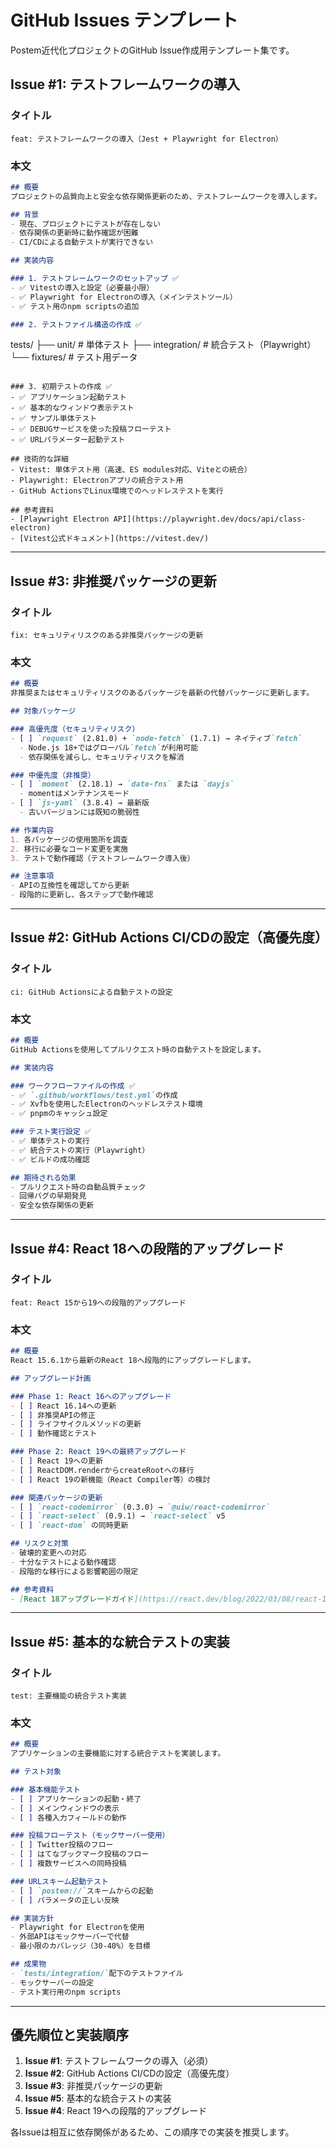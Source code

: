 # GitHub Issues テンプレート

Postem近代化プロジェクトのGitHub Issue作成用テンプレート集です。

## Issue #1: テストフレームワークの導入

### タイトル
```
feat: テストフレームワークの導入（Jest + Playwright for Electron）
```

### 本文
```markdown
## 概要
プロジェクトの品質向上と安全な依存関係更新のため、テストフレームワークを導入します。

## 背景
- 現在、プロジェクトにテストが存在しない
- 依存関係の更新時に動作確認が困難
- CI/CDによる自動テストが実行できない

## 実装内容

### 1. テストフレームワークのセットアップ ✅
- ✅ Vitestの導入と設定（必要最小限）
- ✅ Playwright for Electronの導入（メインテストツール）
- ✅ テスト用のnpm scriptsの追加

### 2. テストファイル構造の作成 ✅
```
tests/
├── unit/           # 単体テスト
├── integration/    # 統合テスト（Playwright）
└── fixtures/       # テスト用データ
```

### 3. 初期テストの作成 ✅
- ✅ アプリケーション起動テスト
- ✅ 基本的なウィンドウ表示テスト
- ✅ サンプル単体テスト
- ✅ DEBUGサービスを使った投稿フローテスト
- ✅ URLパラメーター起動テスト

## 技術的な詳細
- Vitest: 単体テスト用（高速、ES modules対応、Viteとの統合）
- Playwright: Electronアプリの統合テスト用
- GitHub ActionsでLinux環境でのヘッドレステストを実行

## 参考資料
- [Playwright Electron API](https://playwright.dev/docs/api/class-electron)
- [Vitest公式ドキュメント](https://vitest.dev/)
```

---

## Issue #3: 非推奨パッケージの更新

### タイトル
```
fix: セキュリティリスクのある非推奨パッケージの更新
```

### 本文
```markdown
## 概要
非推奨またはセキュリティリスクのあるパッケージを最新の代替パッケージに更新します。

## 対象パッケージ

### 高優先度（セキュリティリスク）
- [ ] `request` (2.81.0) + `node-fetch` (1.7.1) → ネイティブ`fetch`
  - Node.js 18+ではグローバル`fetch`が利用可能
  - 依存関係を減らし、セキュリティリスクを解消

### 中優先度（非推奨）
- [ ] `moment` (2.18.1) → `date-fns` または `dayjs`
  - momentはメンテナンスモード
- [ ] `js-yaml` (3.8.4) → 最新版
  - 古いバージョンには既知の脆弱性

## 作業内容
1. 各パッケージの使用箇所を調査
2. 移行に必要なコード変更を実施
3. テストで動作確認（テストフレームワーク導入後）

## 注意事項
- APIの互換性を確認してから更新
- 段階的に更新し、各ステップで動作確認
```

---

## Issue #2: GitHub Actions CI/CDの設定（高優先度）

### タイトル
```
ci: GitHub Actionsによる自動テストの設定
```

### 本文
```markdown
## 概要
GitHub Actionsを使用してプルリクエスト時の自動テストを設定します。

## 実装内容

### ワークフローファイルの作成 ✅
- ✅ `.github/workflows/test.yml`の作成
- ✅ Xvfbを使用したElectronのヘッドレステスト環境
- ✅ pnpmのキャッシュ設定

### テスト実行設定 ✅
- ✅ 単体テストの実行
- ✅ 統合テストの実行（Playwright）
- ✅ ビルドの成功確認

## 期待される効果
- プルリクエスト時の自動品質チェック
- 回帰バグの早期発見
- 安全な依存関係の更新
```

---

## Issue #4: React 18への段階的アップグレード

### タイトル
```
feat: React 15から19への段階的アップグレード
```

### 本文
```markdown
## 概要
React 15.6.1から最新のReact 18へ段階的にアップグレードします。

## アップグレード計画

### Phase 1: React 16へのアップグレード
- [ ] React 16.14への更新
- [ ] 非推奨APIの修正
- [ ] ライフサイクルメソッドの更新
- [ ] 動作確認とテスト

### Phase 2: React 19への最終アップグレード
- [ ] React 19への更新
- [ ] ReactDOM.renderからcreateRootへの移行
- [ ] React 19の新機能（React Compiler等）の検討

### 関連パッケージの更新
- [ ] `react-codemirror` (0.3.0) → `@uiw/react-codemirror`
- [ ] `react-select` (0.9.1) → `react-select` v5
- [ ] `react-dom` の同時更新

## リスクと対策
- 破壊的変更への対応
- 十分なテストによる動作確認
- 段階的な移行による影響範囲の限定

## 参考資料
- [React 18アップグレードガイド](https://react.dev/blog/2022/03/08/react-18-upgrade-guide)
```

---

## Issue #5: 基本的な統合テストの実装

### タイトル
```
test: 主要機能の統合テスト実装
```

### 本文
```markdown
## 概要
アプリケーションの主要機能に対する統合テストを実装します。

## テスト対象

### 基本機能テスト
- [ ] アプリケーションの起動・終了
- [ ] メインウィンドウの表示
- [ ] 各種入力フィールドの動作

### 投稿フローテスト（モックサーバー使用）
- [ ] Twitter投稿のフロー
- [ ] はてなブックマーク投稿のフロー
- [ ] 複数サービスへの同時投稿

### URLスキーム起動テスト
- [ ] `postem://`スキームからの起動
- [ ] パラメータの正しい反映

## 実装方針
- Playwright for Electronを使用
- 外部APIはモックサーバーで代替
- 最小限のカバレッジ（30-40%）を目標

## 成果物
- `tests/integration/`配下のテストファイル
- モックサーバーの設定
- テスト実行用のnpm scripts
```

---

## 優先順位と実装順序

1. **Issue #1**: テストフレームワークの導入（必須）
2. **Issue #2**: GitHub Actions CI/CDの設定（高優先度）
3. **Issue #3**: 非推奨パッケージの更新
4. **Issue #5**: 基本的な統合テストの実装
5. **Issue #4**: React 19への段階的アップグレード

各Issueは相互に依存関係があるため、この順序での実装を推奨します。